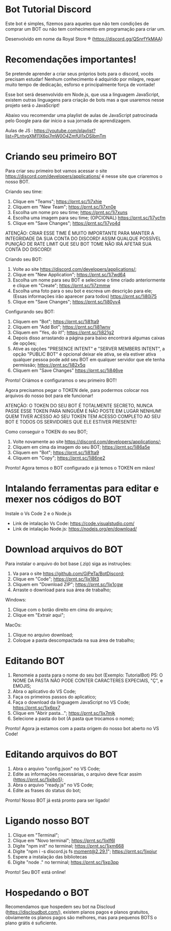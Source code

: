 # Bot Tutorial Discord
 Este bot é simples, fizemos para aqueles que não tem condições de comprar um BOT  ou não tem conhecimento em programação para criar um.

 Desenvolvido em nome da Royal Store ® (https://discord.gg/QSnrfYkMAA)

# Recomendações importantes!
 Se pretende aprender a criar seus próprios bots para o discord, vocês precisam estudar! Nenhum conhecimento é adquirido por milagre, requer muito tempo de dedicação, esforso e principalmente força de vontade!
 
 Esse bot será desenvolvido em Node.js, que usa a linguagem JavaScript, existem outras linguagens para criação de bots mas a que usaremos nesse projeto será o JavaScript!
 
 Abaixo vou recomendar uma playlist de aulas de JavaScript patrocinada pelo Google para dar início a sua jornada de aprendizagem.
 
 Aulas de JS : https://youtube.com/playlist?list=PLntvgXM11X6pi7mW0O4ZmfUI1xDSIbmTm
 
 # Criando seu primeiro BOT
   Para criar seu primeiro bot vamos acessar o site https://discord.com/developers/applications/ é nesse site que criaremos o nosso BOT.
   
   Criando seu time:
   1) Clique em "Teams"; https://prnt.sc/1i7xhie
   2) Cliquem em "New Team"; https://prnt.sc/1i7xn0e
   3) Escolha um nome pro seu time; https://prnt.sc/1i7xuns
   4) Escolha uma imagem para seu time; (OPCIONAL) https://prnt.sc/1i7ycfm
   5) Clique em "Save Changes"; https://prnt.sc/1i7yo4d

   ATENÇÃO: CRIAR ESSE TIME É MUITO IMPORTANTE PARA MANTER A INTEGRIDADE DA SUA CONTA DO DISCORD! ASSIM QUALQUE POSSÍVEL PUNIÇÃO DE RATE LIMIT QUE SEU BOT TOME NÃO IRÁ AFETAR SUA CONTA DO DISCORD!
   
   Criando seu BOT:
   1) Volte ao site https://discord.com/developers/applications/;
   2) Clique em "New Application"; https://prnt.sc/1i7wd64
   3) Escolha um nome para seu BOT e selecione o time criado anteriormente e clique em "Create"; https://prnt.sc/1i7zmmw
   4) Escolha uma foto para o seu bot e escreva um descrição para ele; (Essas informações irão aparecer para todos) https://prnt.sc/1i80j75
   5) Clique em "Save Changes"; https://prnt.sc/1i80yv4

   Configurando seu BOT:
   1) Cliquem em "Bot"; https://prnt.sc/1i81ta9
   2) Cliquem em "Add Bot"; https://prnt.sc/1i81wnv
   3) Cliquem em "Yes, do it!"; https://prnt.sc/1i821g2 
   4) Depois disso arrastando a página para baixo encontrará algumas caixas de opções; 
   5) Ative as opções "PRESENCE INTENT" e "SERVER MEMBERS INTENT", a opção "PUBLIC BOT" é opcional deixar ele ativa, se ela estiver ativa qualquer pessoa pode add seu BOT em qualquer servidor que ele tenha permissão; https://prnt.sc/1i82x5q
   6) Cliquem em "Save Changes" https://prnt.sc/1i846ve
   
   Pronto! Criámos e configuramos o seu primeiro BOT!
   
   Agora precisamos pegar o TOKEN dele, para podermos colocar nos arquivos do nosso bot para ele funcionar!
   
   ATENÇÃO: O TOKEN DO SEU BOT É TOTALMENTE SECRETO, NUNCA PASSE ESSE TOKEN PARA NINGUÉM E NÃO POSTE EM LUGAR NENHUM! QUEM TIVER ACESSO AO SEU TOKEN TEM ACESSO COMPLETO AO SEU BOT E TODOS OS SERVIDORES QUE ELE ESTIVER PRESENTE!
   
   Como conseguir o TOKEN do seu BOT;
   1) Volte novamente ao site https://discord.com/developers/applications/;
   2) Cliquem em cima da imagem do seu BOT; https://prnt.sc/1i86a5e
   3) Cliquem em "Bot"; https://prnt.sc/1i81ta9
   4) Cliquem em "Copy"; https://prnt.sc/1i86ne2

   Pronto! Agora temos o BOT configurado e já temos o TOKEN em mãos!
   
# Intalando ferramentas para editar e mexer nos códigos do BOT
   Instale o Vs Code 2 e o Node.js
   - Link de intalação Vs Code: https://code.visualstudio.com/
   - Link de intalação Node.js: https://nodejs.org/en/download/

# Download arquivos do BOT
   Para instalar o arquivo do bot base (.zip) siga as instruções:
   1) Va para o site https://github.com/GiPeTa/BotDiscord;
   2) Clique em "Code"; https://prnt.sc/1jx18t3
   3) Cliquem em "Download ZIP"; https://prnt.sc/1jx1cgw
   4) Arraste o download para sua área de trabalho;
   
   Windows:
   1) Clique com o botão direito em cima do arquivo;
   2) Clique em "Extrair aqui";

   MacOs:
   1) Clique no arquivo download;
   2) Coloque a pasta descompactada na sua área de trabalho;
   
# Editando BOT
   1) Renomeie a pasta para o nome do seu bot (Exemplo: TutorialBot) PS: O NOME DA PASTA NÃO PODE CONTER CARACTERES EXPECIAIS, "Ç", e EMOJIS;
   2) Abra o aplicativo do VS Code;
   3) Faça os primeiros passos do aplicatico;
   4) Faça o download da linguagem JavaScript no VS Code; https://prnt.sc/1jx6px7
   5) Clique em "Abrir pasta..."; https://prnt.sc/1jx7mjk
   6) Selecione a pasta do bot (A pasta que trocamos o nome);
   
   Pronto! Agora ja estamos com a pasta origem do nosso bot aberto no VS Code!
   
# Editando arquivos do BOT
   1) Abra o arquivo "config.json" no VS Code;
   2) Edite as informações necessárias, o arquivo deve ficar assim (https://prnt.sc/1jxjbo5);
   3) Abra o arquivo "ready.js" no VS Code;
   4) Edite as frases do status do bot;
   
   Pronto! Nosso BOT já está pronto para ser ligado!
   
# Ligando nosso BOT
   1) Clique em "Terminal";
   2) Clique em "Novo terminal"; https://prnt.sc/1jxlf6l
   3) Digite "npm init" no terminal; https://prnt.sc/1jxm668
   4) Digite "npm i -s discord.js fs moment@2.29.1"; https://prnt.sc/1jxojur
   5) Espere a instalação das bibliotecas
   6) Digite "node ." no terminal; https://prnt.sc/1jxp3pp
   
   Pronto! Seu BOT está online!
   
# Hospedando o BOT
   Recomendamos que hospedem seu bot na Discloud (https://discloudbot.com/), existem planos pagos e planos gratuitos, obviamente os planos pagos são melhores, mas para pequenos BOTS o plano grátis é suficiente.
